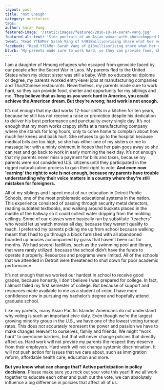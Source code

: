 ```yaml
---
layout: post
title: "Not Enough"
category: ourstories
tags: 
author: Sarah Vang
featured-image: '/static/images/featured/2016-10-14-sarah-vang.jpg'
featured-alt-text: "Side portrait of an Asian woman with photoshopped black smoke behind her. MYAAPIVOTE is for educational justice is at the bottom of the image."
tweet: "Read YTEAMer Sarah Vang of %4018millionrising share what her vote is for %23MyAAPIVote"
facebook: "Read YTEAMer Sarah Vang of @18millionrising share what her vote is for #MyAAPIVote"
blurb: "My parents made sure to work hard, so they can provide food, shelter and opportunity for my siblings and me. They believe that as long as you work hard in America, you could achieve the American dream. But they’re wrong; hard work is not enough."
---
```


I am a daughter of Hmong refugees who escaped from genocide faced by our people after the Secret War in Laos. My parents fled to the United States when my oldest sister was still a baby. With no educational diploma or degree, my parents worked entry-level jobs at manufacturing companies and Thai/Chinese restaurants. Nevertheless, my parents made sure to work hard, so they can provide food, shelter and opportunity for my siblings and me. <strong>They believe that as long as you work hard in America, you could achieve the American dream. But they’re wrong; hard work is not enough.</strong>

It’s not enough that my dad works 12-hour shifts in a kitchen for ten years, because he still has not receive a raise or promotion despite his dedication to deliver his best performance and punctuality every single day. It’s not enough that my mom works crappy shifts at a manufacturing company where she stands for long hours, only to come home to complain about how much her knees and back hurt. She refuses to go to the hospital because medical bills are too high, so she has either one of my sisters or me to massage her with a minty ointment in hopes that her pain goes away so she can rest and go back to work in early morning the next day. It’s not enough that my parents never miss a payment for bills and taxes, because my parents were not considered U.S. citizens until they participated in the rigged naturalization process to gain their right to vote.<strong> And even now 'earning' the right to vote is not enough, because my parents have trouble understanding why their voice matters in a country where they're still mistaken for foreigners.</strong>

All of my siblings and I spent most of our education in Detroit Public Schools, one of the most problematic educational systems in the nation. This experience consisted of passing through security metal detectors, reading outdated textbooks, and walking around buckets placed in the middle of the hallway so it could collect water dripping from the molding ceilings. Some of our classes were basically ran by substitute “teachers” who would let us watch movies all day, because they weren’t qualify to teach. I preferred my parents picking me up from school because walking meant that I had to go through a block furnished with all abandoned boarded up houses accompanied by grass that haven’t been cut for months. We had several facilities, such as the swimming pool and library, that were rarely utilized, because the school didn’t have the funds to operate it properly. Resources and programs were limited. All of the schools that we attended in Detroit were threatened to shut down for poor academic performance. 

It’s not enough that we worked our hardest in school to receive good grades, because honestly, I don’t believe I was prepared for college. In fact, I almost failed my first semester of college. But because of support and resources made available to me as a student of color, I have more confidence now in pursuing my bachelor’s degree and hopefully attend graduate school. 

Like my parents, many Asian Pacific Islander Americans do not understand why voting is such an important civic duty. Even though we’re the largest growing minority group in the U.S., we have one of the lowest voting turnout rates. This does not accurately represent the power and passion we have to make changes relevant to ourselves, family and friends. We might “work hard” to overcome barriers, but that will never change policies that directly affect us. Hard work will not provide my parents the respect they deserve from their employers. Hard work will not change systemic discrimination. It will not push action for issues that we care about, such as immigration reform, affordable health care, education and more. 

<strong>But you know what can change that? Active participation in policy decisions.</strong> Please make sure you rock out your vote this year! If we all work together to educate each other and push out the vote, we can absolutely influence a big difference in policies that affect all of us.